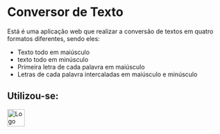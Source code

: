 <h1>Conversor de Texto</h1>
<p>Está é uma aplicação web que realizar a conversão de textos em quatro formatos diferentes, sendo eles:</p>
<ul>
  <li>Texto todo em maiúsculo</li>
  <li>texto todo em minúsculo</li>
  <li>Primeira letra de cada palavra em maiúsculo</li>
  <li>Letras de cada palavra intercaladas em maiúsculo e minúsculo</li>
</ul>
<h2>Utilizou-se:</h2>
<img height="40px" alt ="Logo html" src="https://img.shields.io/badge/LinkedIn-0077B5?style=for-the-badge&logo=linkedin&logoColor=white" target="_blank">
<img src=>
<img src=>
